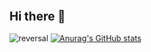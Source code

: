 ## Hi there 👋

<!--
**Gabriel-Guzman-Ruiz/Gabriel-Guzman-Ruiz** is a ✨ _special_ ✨ repository because its `README.md` (this file) appears on your GitHub profile.

Here are some ideas to get you started:

- 🔭 I’m currently working on ...
- 🌱 I’m currently learning ...
- 👯 I’m looking to collaborate on ...
- 🤔 I’m looking for help with ...
- 💬 Ask me about ...
- 📫 How to reach me: ...
- 😄 Pronouns: ...
- ⚡ Fun fact: ...
-->
![reversal](https://capsule-render.vercel.app/api?type=transparent&text=Hola%20Mundo!&animation=scaleIn&fontColor=FF2500&fontSize=70&fontAlign=50&fontAlignY=50&descAlignY=80&desc=Gabriel%20Guzmán&descSize=20)
[![Anurag's GitHub stats](https://github-readme-stats.vercel.app/api?username=Gabriel-Guzman-Ruiz&theme=aura_dark&locale=es&show=reviews,discussions_started,discussions_answered,prs_merged,prs_merged_percentage)](https://github.com/anuraghazra/github-readme-stats)
